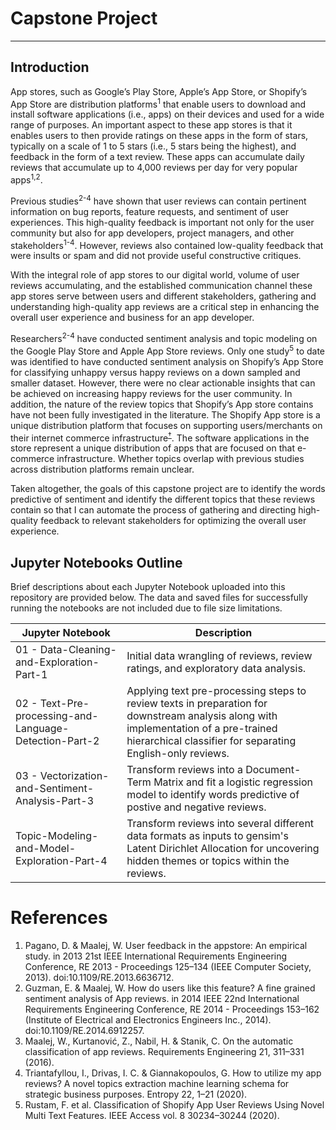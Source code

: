 # Capstone Project 
***

## Introduction

App stores, such as Google’s Play Store, Apple’s App Store, or Shopify’s App Store are distribution platforms<sup>1</sup> that enable users to download and install software applications (i.e., apps) on their devices and used for a wide range of purposes. An important aspect to these app stores is that it enables users to then provide ratings on these apps in the form of stars, typically on a scale of 1 to 5 stars (i.e., 5 stars being the highest), and feedback in the form of a text review. These apps can accumulate daily reviews that accumulate up to 4,000 reviews per day for very popular apps<sup>1,2</sup>.  

Previous studies<sup>2-4</sup> have shown that user reviews can contain pertinent information on bug reports, feature requests, and sentiment of user experiences. This high-quality feedback is important not only for the user community but also for app developers, project managers, and other stakeholders<sup>1-4</sup>. However, reviews also contained low-quality feedback that were insults or spam and did not provide useful constructive critiques.

With the integral role of app stores to our digital world, volume of user reviews accumulating, and the established communication channel these app stores serve between users and different stakeholders, gathering and understanding high-quality app reviews are a critical step in enhancing the overall user experience and business for an app developer.

Researchers<sup>2-4</sup> have conducted sentiment analysis and topic modeling on the Google Play Store and Apple App Store reviews. Only one study<sup>5</sup> to date was identified to have conducted sentiment analysis on Shopify’s App Store for classifying unhappy versus happy reviews on a down sampled and smaller dataset. However, there were no clear actionable insights that can be achieved on increasing happy reviews for the user community. In addition, the nature of the review topics that Shopify’s App store contains have not been fully investigated in the literature. The Shopify App store is a unique distribution platform that focuses on supporting users/merchants on their internet commerce infrastructure<sup>[†]</sup>. The software applications in the store represent a unique distribution of apps that are focused on that e-commerce infrastructure. Whether topics overlap with previous studies across distribution platforms remain unclear.

Taken altogether, the goals of this capstone project are to identify the words predictive of sentiment and identify the different topics that these reviews contain so that I can automate the process of gathering and directing high-quality feedback to relevant stakeholders for optimizing the overall user experience.

[†]: https://investors.shopify.com/resources/default.aspx


## Jupyter Notebooks Outline
Brief descriptions about each Jupyter Notebook uploaded into this repository are provided below. The data and saved files for successfully running the notebooks are not included due to file size limitations.

| Jupyter Notebook      | Description |
| ----------- | ----------- |
| 01 - Data-Cleaning-and-Exploration-Part-1      | Initial data wrangling of reviews, review ratings, and exploratory data analysis.       |
| 02 - Text-Pre-processing-and-Language-Detection-Part-2   | Applying text pre-processing steps to review texts in preparation for downstream analysis along with implementation of a pre-trained hierarchical classifier for separating English-only reviews.        |
| 03 - Vectorization-and-Sentiment-Analysis-Part-3   | Transform reviews into a Document-Term Matrix and fit a logistic regression model to identify words predictive of postive and negative reviews.       |
| Topic-Modeling-and-Model-Exploration-Part-4   | Transform reviews into several different data formats as inputs to gensim's Latent Dirichlet Allocation for uncovering hidden themes or topics within the reviews.        |


# References
1. Pagano, D. & Maalej, W. User feedback in the appstore: An empirical study. in 2013 21st IEEE International Requirements Engineering Conference, RE 2013 - Proceedings 125–134 (IEEE Computer Society, 2013). doi:10.1109/RE.2013.6636712.
2. Guzman, E. & Maalej, W. How do users like this feature? A fine grained sentiment analysis of App reviews. in 2014 IEEE 22nd International Requirements Engineering Conference, RE 2014 - Proceedings 153–162 (Institute of Electrical and Electronics Engineers Inc., 2014). doi:10.1109/RE.2014.6912257.
3. Maalej, W., Kurtanović, Z., Nabil, H. & Stanik, C. On the automatic classification of app reviews. Requirements Engineering 21, 311–331 (2016).
4. Triantafyllou, I., Drivas, I. C. & Giannakopoulos, G. How to utilize my app reviews? A novel topics extraction machine learning schema for strategic business purposes. Entropy 22, 1–21 (2020).
5. Rustam, F. et al. Classification of Shopify App User Reviews Using Novel Multi Text Features. IEEE Access vol. 8 30234–30244 (2020).